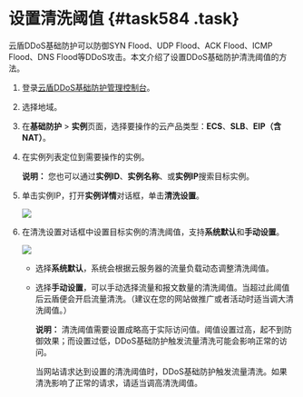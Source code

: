 # 设置清洗阈值 {#task584 .task}

云盾DDoS基础防护可以防御SYN Flood、UDP Flood、ACK Flood、ICMP Flood、DNS Flood等DDoS攻击。本文介绍了设置DDoS基础防护清洗阈值的方法。

1.  登录[云盾DDoS基础防护管理控制台](https://yundun.console.aliyun.com/?p=ddosnext)。 
2.  选择地域。 
3.  在**基础防护** \> **实例**页面，选择要操作的云产品类型：**ECS**、**SLB**、**EIP（含NAT）**。 
4.  在实例列表定位到需要操作的实例。 

    **说明：** 您也可以通过**实例ID**、**实例名称**、或**实例IP**搜索目标实例。

5.  单击实例IP，打开**实例详情**对话框，单击**清洗设置**。 

    ![](http://static-aliyun-doc.oss-cn-hangzhou.aliyuncs.com/assets/img/79450/154806276134075_zh-CN.png)

6.  在清洗设置对话框中设置目标实例的清洗阈值，支持**系统默认**和**手动设置**。 

    ![](http://static-aliyun-doc.oss-cn-hangzhou.aliyuncs.com/assets/img/79450/154806276134074_zh-CN.png)

    -   选择**系统默认**，系统会根据云服务器的流量负载动态调整清洗阈值。
    -   选择**手动设置**，可以手动选择流量和报文数量的清洗阈值。当超过此阈值后云盾便会开启流量清洗。（建议在您的网站做推广或者活动时适当调大清洗阈值。）

        **说明：** 清洗阈值需要设置成略高于实际访问值。阈值设置过高，起不到防御效果；而设置过低，DDoS基础防护触发流量清洗可能会影响正常的访问。

        当网站请求达到设置的清洗阈值时，DDoS基础防护触发流量清洗。如果清洗影响了正常的请求，请适当调高清洗阈值。


